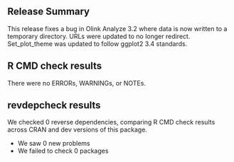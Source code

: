 ## Release Summary

This release fixes a bug in Olink Analyze 3.2 where data is now written to a temporary directory. URLs were updated to no longer redirect. Set_plot_theme was updated to follow ggplot2 3.4 standards.

## R CMD check results

There were no ERRORs, WARNINGs, or NOTEs. 

## revdepcheck results

We checked 0 reverse dependencies, comparing R CMD check results across CRAN and dev versions of this package.

 * We saw 0 new problems
 * We failed to check 0 packages
 
 
